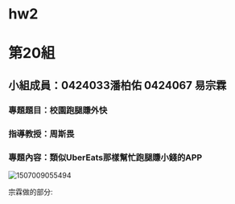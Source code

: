 # hw2
# 第20組
## 小組成員：0424033潘柏佑 0424067 易宗霖
### 專題題目：校園跑腿賺外快
### 指導教授：周斯畏
### 專題內容：類似UberEats那樣幫忙跑腿賺小錢的APP
![1507009055494](1507009055494.jpg)

宗霖做的部分:

